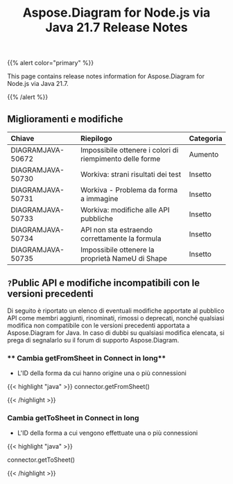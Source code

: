 ﻿---
title: Aspose.Diagram for Node.js via Java 21.7 Release Notes
type: docs
weight: 6
url: /it/java/aspose-diagram-for-node-js-via-java-21-7-release-notes/
---
{{% alert color="primary" %}}

This page contains release notes information for Aspose.Diagram for Node.js via Java 21.7.

{{% /alert %}}
## **Miglioramenti e modifiche**  ##

|**Chiave**|**Riepilogo**|**Categoria**|
|:- |:- |:- |
|DIAGRAMJAVA-50672|Impossibile ottenere i colori di riempimento delle forme|Aumento|
|DIAGRAMJAVA-50730|Workiva: strani risultati dei test|Insetto|
|DIAGRAMJAVA-50731|Workiva - Problema da forma a immagine|Insetto|
|DIAGRAMJAVA-50733|Workiva: modifiche alle API pubbliche|Insetto|
|DIAGRAMJAVA-50734|API non sta estraendo correttamente la formula|Insetto|
|DIAGRAMJAVA-50735|Impossibile ottenere la proprietà NameU di Shape|Insetto|
## `?`**Public API e modifiche incompatibili con le versioni precedenti**
Di seguito è riportato un elenco di eventuali modifiche apportate al pubblico API come membri aggiunti, rinominati, rimossi o deprecati, nonché qualsiasi modifica non compatibile con le versioni precedenti apportata a Aspose.Diagram for Java. In caso di dubbi su qualsiasi modifica elencata, si prega di segnalarlo su il forum di supporto Aspose.Diagram.
### ** Cambia getFromSheet in Connect in long**
- L'ID della forma da cui hanno origine una o più connessioni

{{< highlight "java" >}}
connector.getFromSheet()

{{< /highlight >}}
### **Cambia getToSheet in Connect in long**
- L'ID della forma a cui vengono effettuate una o più connessioni

{{< highlight "java" >}}

connector.getToSheet()

{{< /highlight >}}
